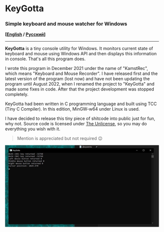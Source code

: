 # KeyGotta

### Simple keyboard and mouse watcher for Windows

**[[English](README.md) / [Русский](README-RU.md)]**

---

**KeyGotta** is a tiny console utility for Windows. It monitors current state of keyboard and mouse using Windows API and then displays this information in console. That's all this program does.

I wrote this program in December 2021 under the name of "KamstRec", which means "Keyboard and Mouse Recorder". I have released first and the latest version of the program (lost now) and have not been updating the program until August 2022, when I renamed the project to "KeyGotta" and made some fixes in code. After that the project development was stopped completely.

KeyGotta had been written in C programming language and built using TCC (Tiny C Compiler). In this edition, MinGW-w64 under Linux is used.

I have decided to release this tiny piece of shitcode into public just for fun, why not. Source code is licensed under [The Unlicense](UNLICENSE.txt), so you may do everything you wish with it.

> Mention is appreciated but not required 😉

<img src="KeyGotta.png" alt="KeyGotta running under Windows 10" title="KeyGotta running under Windows 10">